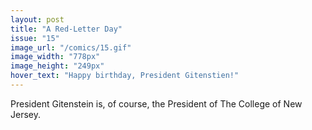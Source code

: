 ```yaml
---
layout: post
title: "A Red-Letter Day"
issue: "15"
image_url: "/comics/15.gif"
image_width: "778px"
image_height: "249px"
hover_text: "Happy birthday, President Gitenstien!"
---
```

President Gitenstein is, of course, the President of The College of New Jersey.
